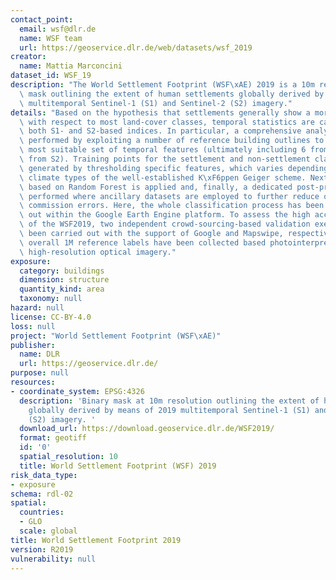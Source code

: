 ```yaml
---
contact_point:
  email: wsf@dlr.de
  name: WSF team
  url: https://geoservice.dlr.de/web/datasets/wsf_2019
creator:
  name: Mattia Marconcini
dataset_id: WSF_19
description: "The World Settlement Footprint (WSF\xAE) 2019 is a 10m resolution binary\
  \ mask outlining the extent of human settlements globally derived by means of 2019\
  \ multitemporal Sentinel-1 (S1) and Sentinel-2 (S2) imagery."
details: "Based on the hypothesis that settlements generally show a more stable behavior\
  \ with respect to most land-cover classes, temporal statistics are calculated for\
  \ both S1- and S2-based indices. In particular, a comprehensive analysis has been\
  \ performed by exploiting a number of reference building outlines to identify the\
  \ most suitable set of temporal features (ultimately including 6 from S1 and 25\
  \ from S2). Training points for the settlement and non-settlement class are then\
  \ generated by thresholding specific features, which varies depending on the 30\
  \ climate types of the well-established K\xF6ppen Geiger scheme. Next, binary classification\
  \ based on Random Forest is applied and, finally, a dedicated post-processing is\
  \ performed where ancillary datasets are employed to further reduce omission and\
  \ commission errors. Here, the whole classification process has been entirely carried\
  \ out within the Google Earth Engine platform. To assess the high accuracy and reliability\
  \ of the WSF2019, two independent crowd-sourcing-based validation exercises have\
  \ been carried out with the support of Google and Mapswipe, respectively, where\
  \ overall 1M reference labels have been collected based photointerpretation of very\
  \ high-resolution optical imagery."
exposure:
  category: buildings
  dimension: structure
  quantity_kind: area
  taxonomy: null
hazard: null
license: CC-BY-4.0
loss: null
project: "World Settlement Footprint (WSF\xAE)"
publisher:
  name: DLR
  url: https://geoservice.dlr.de/
purpose: null
resources:
- coordinate_system: EPSG:4326
  description: 'Binary mask at 10m resolution outlining the extent of human settlements
    globally derived by means of 2019 multitemporal Sentinel-1 (S1) and Sentinel-2
    (S2) imagery. '
  download_url: https://download.geoservice.dlr.de/WSF2019/
  format: geotiff
  id: '0'
  spatial_resolution: 10
  title: World Settlement Footprint (WSF) 2019
risk_data_type:
- exposure
schema: rdl-02
spatial:
  countries:
  - GLO
  scale: global
title: World Settlement Footprint 2019
version: R2019
vulnerability: null
---
```

